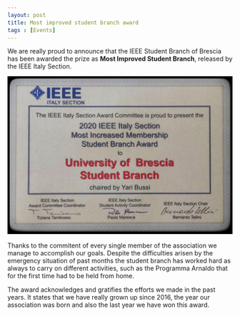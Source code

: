 ```yaml
---
layout: post
title: Most improved student branch award
tags : [Events]
---
```


We are really proud to announce that the IEEE Student Branch of Brescia has been awarded the prize as **Most Improved Student Branch**, released by the IEEE Italy Section.

![Image](/images/header_prize.jpg)

Thanks to the commitent of every single member of the association we manage to accomplish our goals.
Despite the difficulties arisen by the emergency situation of past months the student branch has worked hard as always to carry on different activities, such as the Programma Arnaldo that for the first time had to be held from home.

The award acknowledges and gratifies the efforts we made in the past years. It states that we have really grown up since 2016, the year our association was born and also the last year we have won this award.
